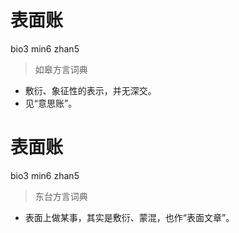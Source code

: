 # 表面账
bio3 min6 zhan5
> 如皋方言词典
- 敷衍、象征性的表示，并无深交。
- 见“意思账”。

# 表面账
bio3 min6 zhan5
> 东台方言词典
- 表面上做某事，其实是敷衍、蒙混，也作“表面文章”。
